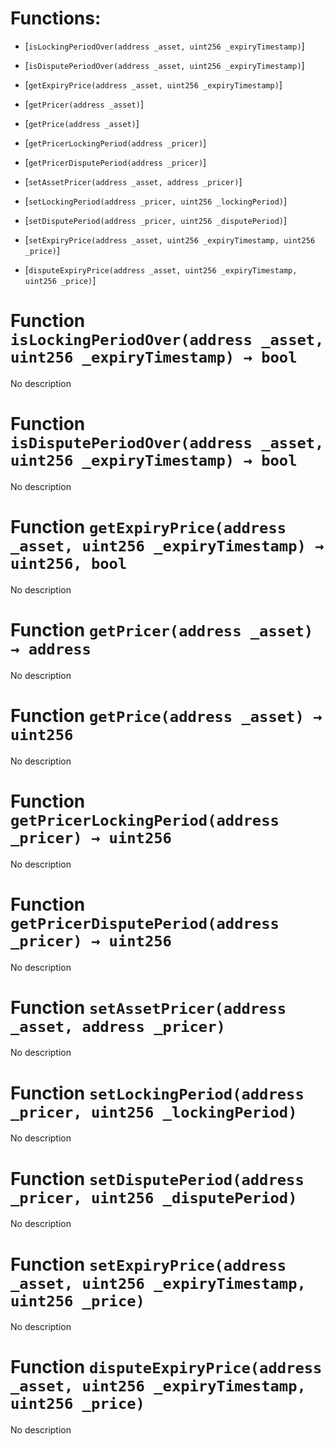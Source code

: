 # Functions:

- [`isLockingPeriodOver(address _asset, uint256 _expiryTimestamp)`]

- [`isDisputePeriodOver(address _asset, uint256 _expiryTimestamp)`]

- [`getExpiryPrice(address _asset, uint256 _expiryTimestamp)`]

- [`getPricer(address _asset)`]

- [`getPrice(address _asset)`]

- [`getPricerLockingPeriod(address _pricer)`]

- [`getPricerDisputePeriod(address _pricer)`]

- [`setAssetPricer(address _asset, address _pricer)`]

- [`setLockingPeriod(address _pricer, uint256 _lockingPeriod)`]

- [`setDisputePeriod(address _pricer, uint256 _disputePeriod)`]

- [`setExpiryPrice(address _asset, uint256 _expiryTimestamp, uint256 _price)`]

- [`disputeExpiryPrice(address _asset, uint256 _expiryTimestamp, uint256 _price)`]

# Function `isLockingPeriodOver(address _asset, uint256 _expiryTimestamp) → bool`

No description

# Function `isDisputePeriodOver(address _asset, uint256 _expiryTimestamp) → bool`

No description

# Function `getExpiryPrice(address _asset, uint256 _expiryTimestamp) → uint256, bool`

No description

# Function `getPricer(address _asset) → address`

No description

# Function `getPrice(address _asset) → uint256`

No description

# Function `getPricerLockingPeriod(address _pricer) → uint256`

No description

# Function `getPricerDisputePeriod(address _pricer) → uint256`

No description

# Function `setAssetPricer(address _asset, address _pricer)`

No description

# Function `setLockingPeriod(address _pricer, uint256 _lockingPeriod)`

No description

# Function `setDisputePeriod(address _pricer, uint256 _disputePeriod)`

No description

# Function `setExpiryPrice(address _asset, uint256 _expiryTimestamp, uint256 _price)`

No description

# Function `disputeExpiryPrice(address _asset, uint256 _expiryTimestamp, uint256 _price)`

No description
